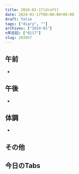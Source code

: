 ```yaml
---
title: 2024-01-17[draft]
date: 2024-01-17T00:00:00+09:00
draft: false
tags: ["diary", ""]
archives: ["2024-01"]
n年日記: ["0117"]
slug: 203957
---
```

## 午前
- 
## 午後
- 
## 体調
- 
## その他
## 今日のTabs